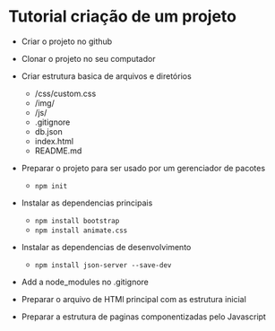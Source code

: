 # Tutorial criação de um projeto

- Criar o projeto no github
- Clonar o projeto no seu computador
- Criar estrutura basica de arquivos e diretórios
    - /css/custom.css
    - /img/
    - /js/
    - .gitignore
    - db.json
    - index.html
    - README.md

- Preparar o projeto para ser usado por um gerenciador de pacotes
    - `npm init` 

- Instalar as dependencias principais
    - `npm install bootstrap`
    - `npm install animate.css`

- Instalar as dependencias de desenvolvimento
    - `npm install json-server --save-dev`

- Add a node_modules no .gitignore

- Preparar o arquivo de HTMl principal com as estrutura inicial

- Preparar a estrutura de paginas componentizadas pelo Javascript